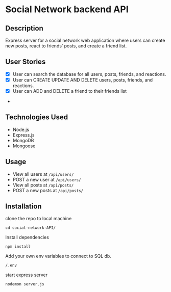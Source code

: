 # Social Network backend API

## Description

Express server for a social network web application where users can create new posts, react to friends’ posts, and create a friend list.

## User Stories

- [x] User can search the database for all users, posts, friends, and reactions.
- [x] User can CREATE UPDATE AND DELETE users, posts, friends, and reactions.
- [x] User can ADD and DELETE a friend to their friends list
-

## Technologies Used

- Node.js
- Express.js
- MongoDB
- Mongoose

## Usage

- View all users at `/api/users/`
- POST a new user at `/api/users/`
- View all posts at `/api/posts/`
- POST a new posts at `/api/posts/`

## Installation

clone the repo to local machine

```
cd social-network-API/
```

Install dependencies

```
npm install
```

Add your own env variables to connect to SQL db.

```
/.env
```

start express server

```
nodemon server.js
```

